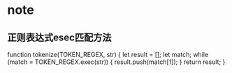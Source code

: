 # note

 ## 正则表达式esec匹配方法
 function tokenize(TOKEN_REGEX, str) {
   let result = [];
   let match;
   while (match = TOKEN_REGEX.exec(str)) {
     result.push(match[1]);
   }
   return result;
  }
 


